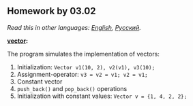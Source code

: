 ## Homework by 03.02

*Read this in other languages: [English](README.md), [Русский](README.ru.md).*

<b> [vector](./vector.cpp): </b><br>
    
The program simulates the implementation of vectors:
1) Initialization: `Vector v1(10, 2), v2(v1), v3(10);`
2) Assignment-operator: `v3 = v2 = v1; v2 = v1;`
3) Constant vector
4) `push_back()` and `pop_back()` operations
5) Initialization with constant values: `Vector v = {1, 4, 2, 2};`
